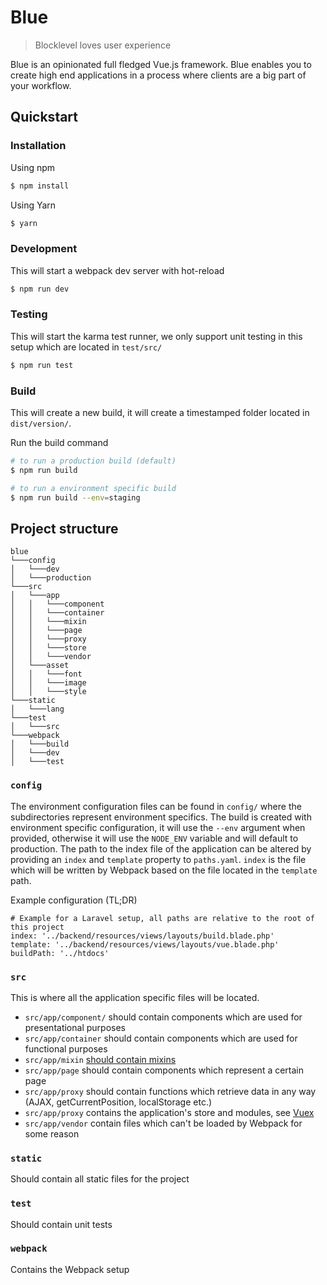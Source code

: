# Blue
> Blocklevel loves user experience

Blue is an opinionated full fledged Vue.js framework. Blue enables you to create high end applications in a process where clients are a big part of your workflow.

## Quickstart

### Installation
Using npm
``` bash
$ npm install
```
Using Yarn
``` bash
$ yarn
```

### Development
This will start a webpack dev server with hot-reload
``` bash
$ npm run dev
```

### Testing
This will start the karma test runner, we only support unit testing in this setup which are located in ``test/src/``
``` bash
$ npm run test
```

### Build
This will create a new build, it will create a timestamped folder located in ``dist/version/``.

Run the build command
``` bash
# to run a production build (default)
$ npm run build

# to run a environment specific build
$ npm run build --env=staging
```


## Project structure

```
blue
└───config
│   └───dev
│   └───production
└───src
│   └───app
│   │   └───component
│   │   └───container
│   │   └───mixin
│   │   └───page
│   │   └───proxy
│   │   └───store
│   │   └───vendor
│   └───asset
│   │   └───font
│   │   └───image
│   │   └───style
└───static
│   └───lang
└───test
│   └───src
└───webpack
│   └───build
│   └───dev
│   └───test
```

### ``config``
The environment configuration files can be found in ``config/`` where the subdirectories represent environment specifics.
The build is created with environment specific configuration, it will use the ``--env`` argument when provided, otherwise it will use the ``NODE_ENV`` variable and will default to production.
The path to the index file of the application can be altered by providing an ``index`` and ``template`` property to ``paths.yaml``. ``index`` is the file which will be written by Webpack based on the file located in the ``template`` path.

Example configuration (TL;DR)
```
# Example for a Laravel setup, all paths are relative to the root of this project
index: '../backend/resources/views/layouts/build.blade.php'
template: '../backend/resources/views/layouts/vue.blade.php'
buildPath: '../htdocs'
```


### ``src``
This is where all the application specific files will be located.
- ``src/app/component/`` should contain components which are used for presentational purposes
- ``src/app/container`` should contain components which are used for functional purposes
- ``src/app/mixin`` [should contain mixins](https://www.google.nl/url?sa=i&rct=j&q=&esrc=s&source=images&cd=&ved=0ahUKEwjFrZSVjcTQAhVB6xoKHXpAArIQjRwIBw&url=https%3A%2F%2Fwww.pinterest.com%2Fpin%2F339388521896053375%2F&psig=AFQjCNHbLqq8l_sFqq6qhjAPjCsOsMQ03w&ust=1480170014958970)
- ``src/app/page`` should contain components which represent a certain page
- ``src/app/proxy`` should contain functions which retrieve data in any way (AJAX, getCurrentPosition, localStorage etc.)
- ``src/app/proxy`` contains the application's store and modules, see [Vuex](https://github.com/vuejs/vuex)
- ``src/app/vendor`` contain files which can't be loaded by Webpack for some reason

### ``static``
Should contain all static files for the project

### ``test``
Should contain unit tests

### ``webpack``
Contains the Webpack setup
